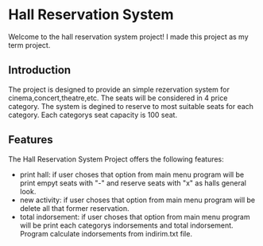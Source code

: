 # Hall Reservation System
Welcome to the hall reservation system project! I made this project as my term project.
## Introduction
The project is designed to provide an simple rezervation system for cinema,concert,theatre,etc. The seats will be considered in 4 price category. The system is degined to reserve to most suitable seats for each category. Each categorys seat capacity is 100 seat.
## Features
The Hall Reservation System Project offers the following features:
- print hall: if user choses that option from main menu program will be print empyt seats with "-" and reserve seats with "x" as halls general look.
- new activity: if user choses that option from main menu program will be delete all that former reservation.
- total indorsement: if user choses that option from main menu program will be print each categorys indorsements and total indorsement. Program calculate indorsements from indirim.txt file.
